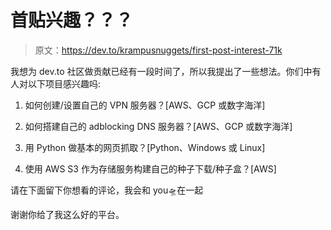 # 首贴兴趣？？？

> 原文：<https://dev.to/krampusnuggets/first-post-interest-71k>

我想为 dev.to 社区做贡献已经有一段时间了，所以我提出了一些想法。你们中有人对以下项目感兴趣吗:

1.  如何创建/设置自己的 VPN 服务器？[AWS、GCP 或数字海洋]

2.  如何搭建自己的 adblocking DNS 服务器？[AWS、GCP 或数字海洋]

3.  用 Python 做基本的网页抓取？[Python、Windows 或 Linux]

4.  使用 AWS S3 作为存储服务构建自己的种子下载/种子盒？[AWS]

请在下面留下你想看的评论，我会和 you🛸在一起

谢谢你给了我这么好的平台。